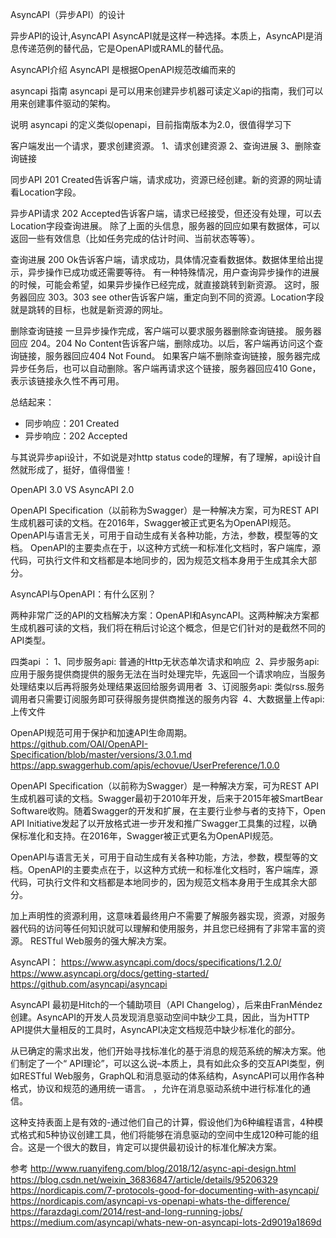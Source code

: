 AsyncAPI（异步API）的设计

异步API的设计,AsyncAPI
AsyncAPI就是这样一种选择。本质上，AsyncAPI是消息传递范例的替代品，它是OpenAPI或RAML的替代品。


AsyncAPI介绍
AsyncAPI 是根据OpenAPI规范改编而来的

asyncapi 指南
asyncapi 是可以用来创建异步机器可读定义api的指南，我们可以用来创建事件驱动的架构。

说明
asyncapi 的定义类似openapi，目前指南版本为2.0，很值得学习下

客户端发出一个请求，要求创建资源。
1、请求创建资源
2、查询进展
3、删除查询链接


同步API
201 Created告诉客户端，请求成功，资源已经创建。新的资源的网址请看Location字段。

异步API请求
202 Accepted告诉客户端，请求已经接受，但还没有处理，可以去Location字段查询进展。
除了上面的头信息，服务器的回应如果有数据体，可以返回一些有效信息（比如任务完成的估计时间、当前状态等等）。


查询进展
200 Ok告诉客户端，请求成功，具体情况查看数据体。数据体里给出提示，异步操作已成功或还需要等待。
有一种特殊情况，用户查询异步操作的进展的时候，可能会希望，如果异步操作已经完成，就直接跳转到新资源。
这时，服务器回应 303。303 see other告诉客户端，重定向到不同的资源。Location字段就是跳转的目标，也就是新资源的网址。


删除查询链接
一旦异步操作完成，客户端可以要求服务器删除查询链接。
服务器回应 204。204 No Content告诉客户端，删除成功。以后，客户端再访问这个查询链接，服务器回应404 Not Found。
如果客户端不删除查询链接，服务器完成异步任务后，也可以自动删除。客户端再请求这个链接，服务器回应410 Gone，表示该链接永久性不再可用。


总结起来：
- 同步响应：201 Created
- 异步响应：202 Accepted

与其说异步api设计，不如说是对http status code的理解，有了理解，api设计自然就形成了，挺好，值得借鉴！





OpenAPI 3.0 VS AsyncAPI 2.0

OpenAPI Specification（以前称为Swagger）是一种解决方案，可为REST API生成机器可读的文档。在2016年，Swagger被正式更名为OpenAPI规范。
OpenAPI与语言无关，可用于自动生成有关各种功能，方法，参数，模型等的文档。
OpenAPI的主要卖点在于，以这种方式统一和标准化文档时，客户端库，源代码，可执行文件和文档都是本地同步的，因为规范文档本身用于生成其余大部分。

AsyncAPI与OpenAPI：有什么区别？

两种非常广泛的API的文档解决方案：OpenAPI和AsyncAPI。这两种解决方案都生成机器可读的文档，我们将在稍后讨论这个概念，但是它们针对的是截然不同的API类型。

四类api ：
1、同步服务api: 普通的Http无状态单次请求和响应 
2、异步服务api: 应用于服务提供商提供的服务无法在当时处理完毕，先返回一个请求响应，当服务处理结束以后再将服务处理结果返回给服务调用者 
3、订阅服务api: 类似rss.服务调用者只需要订阅服务即可获得服务提供商推送的服务内容 
4、大数据量上传api: 上传文件 



OpenAPI规范可用于保护和加速API生命周期。
https://github.com/OAI/OpenAPI-Specification/blob/master/versions/3.0.1.md
https://app.swaggerhub.com/apis/echovue/UserPreference/1.0.0

OpenAPI Specification（以前称为Swagger）是一种解决方案，可为REST API生成机器可读的文档。Swagger最初于2010年开发，后来于2015年被SmartBear Software收购。随着Swagger的开发和扩展，在主要行业参与者的支持下，Open API Initiative发起了以开放格式进一步开发和推广Swagger工具集的过程，以确保标准化和支持。在2016年，Swagger被正式更名为OpenAPI规范。

OpenAPI与语言无关，可用于自动生成有关各种功能，方法，参数，模型等的文档。OpenAPI的主要卖点在于，以这种方式统一和标准化文档时，客户端库，源代码，可执行文件和文档都是本地同步的，因为规范文档本身用于生成其余大部分。

加上声明性的资源利用，这意味着最终用户不需要了解服务器实现，资源，对服务器代码的访问等任何知识就可以理解和使用服务，并且您已经拥有了非常丰富的资源。 RESTful Web服务的强大解决方案。



AsyncAPI：
https://www.asyncapi.com/docs/specifications/1.2.0/
https://www.asyncapi.org/docs/getting-started/
https://github.com/asyncapi/asyncapi

AsyncAPI  最初是Hitch的一个辅助项目（API Changelog），后来由FranMéndez创建。AsyncAPI的开发人员发现消息驱动空间中缺少工具，因此，当为HTTP API提供大量相反的工具时，AsyncAPI决定文档规范中缺少标准化的部分。

从已确定的需求出发，他们开始寻找标准化的基于消息的规范系统的解决方案。他们制定了一个“ API理论”，可以这么说–本质上，具有如此众多的交互API类型，例如RESTful Web服务，GraphQL和消息驱动的体系结构，AsyncAPI可以用作各种格式，协议和规范的通用统一语言。 ，允许在消息驱动系统中进行标准化的通信。

这种支持表面上是有效的-通过他们自己的计算，假设他们为6种编程语言，4种模式格式和5种协议创建工具，他们将能够在消息驱动的空间中生成120种可能的组合。这是一个很大的数目，肯定可以提供最初设计的标准化解决方案。




参考
http://www.ruanyifeng.com/blog/2018/12/async-api-design.html
https://blog.csdn.net/weixin_36836847/article/details/95206329
https://nordicapis.com/7-protocols-good-for-documenting-with-asyncapi/
https://nordicapis.com/asyncapi-vs-openapi-whats-the-difference/
https://farazdagi.com/2014/rest-and-long-running-jobs/
https://medium.com/asyncapi/whats-new-on-asyncapi-lots-2d9019a1869d



